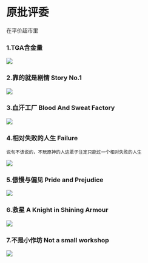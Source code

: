 # 原批评委



在平价超市里



### 1.TGA含金量

![](https://github.com/DreamingCats/GenshitJokes/raw/main/genshitjokes/原批评委/TGA含金量.jpg)

### 2.靠的就是剧情   Story No.1

![](https://github.com/DreamingCats/GenshitJokes/raw/main/genshitjokes/原批评委/靠的就是剧情.jpg)

### 3.血汗工厂   Blood And Sweat Factory

![](https://github.com/DreamingCats/GenshitJokes/raw/main/genshitjokes/原批评委/血汗工厂.jpg)

### 4.相对失败的人生   Failure

```
说句不该说的，不玩原神的人这辈子注定只能过一个相对失败的人生
```

![](https://github.com/DreamingCats/GenshitJokes/raw/main/genshitjokes/原批评委/相对失败的人生.jpg)

### 5.傲慢与偏见  Pride and Prejudice

![](https://github.com/DreamingCats/GenshitJokes/raw/main/genshitjokes/原批评委/傲慢与偏见.png)

### 6.救星   A Knight in Shining Armour

![](https://github.com/DreamingCats/GenshitJokes/raw/main/genshitjokes/原批评委/救星.jpg)

### 7.不是小作坊 Not a small workshop

![](https://github.com/DreamingCats/GenshitJokes/raw/main/genshitjokes/原批评委/不是小作坊.jpg)